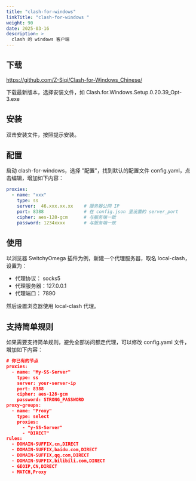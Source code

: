 ```yaml
---
title: "clash-for-windows"
linkTitle: "clash-for-windows "
weight: 90
date: 2025-03-16
description: >
  clash 的 windows 客户端
---
```


## 下载

https://github.com/Z-Siqi/Clash-for-Windows_Chinese/

下载最新版本，选择安装文件，如 Clash.for.Windows.Setup.0.20.39_Opt-3.exe

## 安装

双击安装文件，按照提示安装。

## 配置

启动 clash-for-windows，选择 "配置"，找到默认的配置文件 config.yaml，点击编辑，增加如下内容：

```yaml
proxies:
  - name: "xxx"
    type: ss
    server:  46.xxx.xx.xx    # 服务器公网 IP
    port: 8388               # 在 config.json 里设置的 server_port
    cipher: aes-128-gcm      # 与服务端一致
    password: 1234xxxx       # 与服务端一致
```

## 使用

以浏览器 SwitchyOmega 插件为例，新建一个代理服务器，取名 local-clash，设置为：

- 代理协议： socks5
- 代理服务器：127.0.0.1
- 代理端口： 7890

然后设置浏览器使用 local-clash 代理。

## 支持简单规则

如果需要支持简单规则，避免全部访问都走代理，可以修改 config.yaml 文件，增加如下内容：

```json
# 你已有的节点
proxies:
  - name: "My-SS-Server"
    type: ss
    server: your-server-ip
    port: 8388
    cipher: aes-128-gcm
    password: STRONG_PASSWORD
proxy-groups:
  - name: "Proxy"
    type: select
    proxies:
      - "y-SS-Server"
      - "DIRECT"
rules:
  - DOMAIN-SUFFIX,cn,DIRECT
  - DOMAIN-SUFFIX,baidu.com,DIRECT
  - DOMAIN-SUFFIX,qq.com,DIRECT
  - DOMAIN-SUFFIX,bilibili.com,DIRECT
  - GEOIP,CN,DIRECT
  - MATCH,Proxy
```




